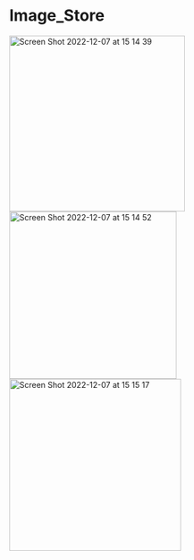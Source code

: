 # Image_Store
<img width="314" alt="Screen Shot 2022-12-07 at 15 14 39" src="https://user-images.githubusercontent.com/72747212/206125664-8c24b1ff-80e4-4dca-a3fa-4796a4e24974.png">
<img width="299" alt="Screen Shot 2022-12-07 at 15 14 52" src="https://user-images.githubusercontent.com/72747212/206125697-556b97ba-cb0d-4e25-8d80-4b3900cd355f.png">
<img width="307" alt="Screen Shot 2022-12-07 at 15 15 17" src="https://user-images.githubusercontent.com/72747212/206125706-dbe2f90b-dabb-4cce-b252-c336c596751e.png">
